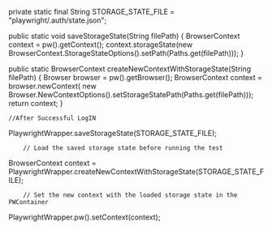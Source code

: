 private static final String STORAGE_STATE_FILE = "playwright/.auth/state.json";

public static void saveStorageState(String filePath) {
        BrowserContext context = pw().getContext();
        context.storageState(new BrowserContext.StorageStateOptions().setPath(Paths.get(filePath)));
    }

public static BrowserContext createNewContextWithStorageState(String filePath) {
        Browser browser = pw().getBrowser();
        BrowserContext context = browser.newContext(
                new Browser.NewContextOptions().setStorageStatePath(Paths.get(filePath)));
        return context;
    }

    //After Successful LogIN
PlaywrightWrapper.saveStorageState(STORAGE_STATE_FILE);



        // Load the saved storage state before running the test
BrowserContext context = PlaywrightWrapper.createNewContextWithStorageState(STORAGE_STATE_FILE);

        // Set the new context with the loaded storage state in the PWContainer
PlaywrightWrapper.pw().setContext(context);
